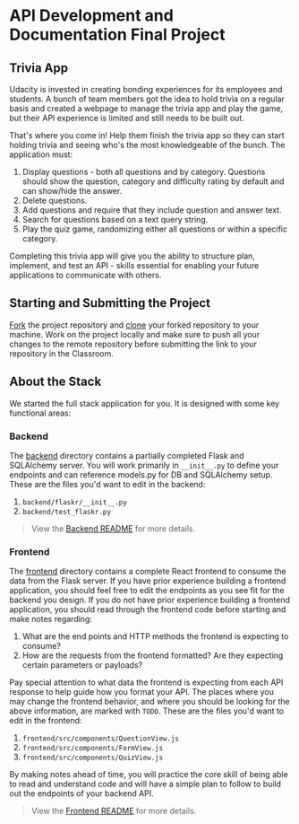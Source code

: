 # API Development and Documentation Final Project

## Trivia App

Udacity is invested in creating bonding experiences for its employees and students. A bunch of team members got the idea to hold trivia on a regular basis and created a webpage to manage the trivia app and play the game, but their API experience is limited and still needs to be built out.

That's where you come in! Help them finish the trivia app so they can start holding trivia and seeing who's the most knowledgeable of the bunch. The application must:

1. Display questions - both all questions and by category. Questions should show the question, category and difficulty rating by default and can show/hide the answer.
2. Delete questions.
3. Add questions and require that they include question and answer text.
4. Search for questions based on a text query string.
5. Play the quiz game, randomizing either all questions or within a specific category.

Completing this trivia app will give you the ability to structure plan, implement, and test an API - skills essential for enabling your future applications to communicate with others.

## Starting and Submitting the Project

[Fork](https://help.github.com/en/articles/fork-a-repo) the project repository and [clone](https://help.github.com/en/articles/cloning-a-repository) your forked repository to your machine. Work on the project locally and make sure to push all your changes to the remote repository before submitting the link to your repository in the Classroom.

## About the Stack

We started the full stack application for you. It is designed with some key functional areas:

### Backend

The [backend](./backend/README.md) directory contains a partially completed Flask and SQLAlchemy server. You will work primarily in `__init__.py` to define your endpoints and can reference models.py for DB and SQLAlchemy setup. These are the files you'd want to edit in the backend:

1. `backend/flaskr/__init__.py`
2. `backend/test_flaskr.py`

> View the [Backend README](./backend/README.md) for more details.

### Frontend

The [frontend](./frontend/README.md) directory contains a complete React frontend to consume the data from the Flask server. If you have prior experience building a frontend application, you should feel free to edit the endpoints as you see fit for the backend you design. If you do not have prior experience building a frontend application, you should read through the frontend code before starting and make notes regarding:

1. What are the end points and HTTP methods the frontend is expecting to consume?
2. How are the requests from the frontend formatted? Are they expecting certain parameters or payloads?

Pay special attention to what data the frontend is expecting from each API response to help guide how you format your API. The places where you may change the frontend behavior, and where you should be looking for the above information, are marked with `TODO`. These are the files you'd want to edit in the frontend:

1. `frontend/src/components/QuestionView.js`
2. `frontend/src/components/FormView.js`
3. `frontend/src/components/QuizView.js`

By making notes ahead of time, you will practice the core skill of being able to read and understand code and will have a simple plan to follow to build out the endpoints of your backend API.

> View the [Frontend README](./frontend/README.md) for more details.

<!-- # API REFERENCE : TRIVIA API
## Getting Started
Base URL: The backend is hosted on http://127.0.0.1:5000/, it is set as a proxy in the frontend configuration.

## Error Handling
Errors are returned as JSON objects in the following format:

{
    "success": False, 
    "error": 400,
    "message": "bad request"
}
The API will return three error types when requests fail:

400: Bad Request
404: Resource Not Found
422: Not Processable

# Endpoints
## GET /categories
General: Fetches a dictionary of categories in which the keys are the ids and the value is the corresponding string of the category

Request Arguments: None

Returns: An object with a single key, categories, that contains an object of id: category_string key: value pairs.

Sample: curl http://127.0.0.1:5000/categories

  "categories": {
    "1": "Science", 
    "2": "Art", 
    "3": "Geography", 
    "4": "History", 
    "5": "Entertainment", 
    "6": "Sports"
  }
}
GET '/questions?page=${integer}'
General: Fetches a paginated set of questions, a total number of questions, all categories and current category string.

Request Arguments: page - integer

Returns: An object with 10 paginated questions, total questions, object including all categories, and current category string

Sample : curl http://127.0.0.1:5000/questions?page=1

{
  "categories": {
    "1": "Science", 
    "2": "Art", 
    "3": "Geography", 
    "4": "History", 
    "5": "Entertainment", 
    "6": "Sports"
  }, 
  "currentCategory": "History", 
  "questions": [
    {
      "answer": "Maya Angelou", 
      "category": "4", 
      "difficulty": 2, 
      "id": 5, 
      "question": "Whose autobiography is entitled 'I Know Why the Caged Bird Sings'?"
    }, 
    {
      "answer": "Muhammad Ali", 
      "category": "4", 
      "difficulty": 1, 
      "id": 9, 
      "question": "What boxer's original name is Cassius Clay?"
    }, 
    {
      "answer": "Apollo 13", 
      "category": "5", 
      "difficulty": 4, 
      "id": 2, 
      "question": "What movie earned Tom Hanks his third straight Oscar nomination, in 1996?"
    }, 
    {
      "answer": "Tom Cruise", 
      "category": "5", 
      "difficulty": 4, 
      "id": 4, 
      "question": "What actor did author Anne Rice first denounce, then praise in the role of her beloved Lestat?"
    }, 
    {
      "answer": "Edward Scissorhands", 
      "category": "5", 
      "difficulty": 3, 
      "id": 6, 
      "question": "What was the title of the 1990 fantasy directed by Tim Burton about a young man with multi-bladed appendages?"
    }, 
    {
      "answer": "Brazil", 
      "category": "6", 
      "difficulty": 3, 
      "id": 10, 
      "question": "Which is the only team to play in every soccer World Cup tournament?"
    }, 
    {
      "answer": "George Washington Carver", 
      "category": "4", 
      "difficulty": 2, 
      "id": 12, 
      "question": "Who invented Peanut Butter?"
    }, 
    {
      "answer": "Lake Victoria", 
      "category": "3", 
      "difficulty": 2, 
      "id": 13, 
      "question": "What is the largest lake in Africa?"
    }, 
    {
      "answer": "The Palace of Versailles", 
      "category": "3", 
      "difficulty": 3, 
      "id": 14, 
      "question": "In which royal palace would you find the Hall of Mirrors?"
    }, 
    {
      "answer": "Agra", 
      "category": "3", 
      "difficulty": 2, 
      "id": 15, 
      "question": "The Taj Mahal is located in which Indian city?"
    }
  ], 
  "totalQuestions": 34
}

GET '/categories/{id}/questions'
Fetches questions for a cateogry specified by id request argument

Request Arguments: id - integer

Returns: An object with questions for the specified category, total questions, and current category string
-Sample : curl http://127.0.0.1:5000/categories/1/questions

{
"currentCategory": "History", 
"questions": [
  {
    "answer": "The Liver", 
    "category": "1", 
    "difficulty": 4, 
    "id": 20, 
    "question": "What is the heaviest organ in the human body?"
  }, 
  {
    "answer": "Alexander Fleming", 
    "category": "1", 
    "difficulty": 3, 
    "id": 21, 
    "question": "Who discovered penicillin?"
  }, 
  {
    "answer": "Blood", 
    "category": "1", 
    "difficulty": 4, 
    "id": 22, 
    "question": "Hematology is a branch of medicine involving the study of what?"
  }, 
  {
    "answer": "rain", 
    "category": "1", 
    "difficulty": 2, 
    "id": 30, 
    "question": "What is one thing that comes down but never goes up?"
  }
], 
"totalQuestions": 4
}

DELETE '/questions/{id}'
Deletes a specified question using the id of the question

Request Arguments: id - integer

Returns: Returns HTTP the status of the delete operation and the id of the question.

Sample : curl -X DELETE http://127.0.0.1:5000/questions/27
{
        "success": True,
         "deleted": 27,
}
POST '/quizzes'
General:
Sends a post request in order to get the next question

Request Body:

Returns: a single new question object

-Sample : curl http://127.0.0.1:5000/quizzes -X POST -H "Content-Type: application/json" -d ' {'previous_questions': [1, 4, 20, 15] quiz_category': 'History' }'

Request Body:

{
  'previous_questions': [1, 4, 20, 15]
  quiz_category': 'current category'
}
Response :

{
    'question': {
        'id': 1,
        'question': 'What is the capital of Ghana',
        'answer': 'Accra',
        'difficulty': 4,
        'category': 3
    }
}
POST '/questions'
-General: Sends a post request in order to add a new question

Returns: Does not return any new data

Sample :

curl http://127.0.0.1:5000/questions -X POST -H "Content-Type: application/json" -d '{ 'question': 'What is the capital of Nigeria', 'answer': 'Accra', 'difficulty': 4, 'category': 3, }'

POST '/questions'
General : Sends a post request in order to search for a specific question by search term

Returns: any array of questions, a number of totalQuestions that met the search term and the current category string

curl http://127.0.0.1:5000/questions -X POST -H "Content-Type: application/json" -d '{ 'searchTerm': 'Wh' }'

{
"questions": [
    {
      "answer": "Maya Angelou", 
      "category": "4", 
      "difficulty": 2, 
      "id": 5, 
      "question": "Whose autobiography is entitled 'I Know Why the Caged Bird Sings'?"
    }, 
    {
      "answer": "Muhammad Ali", 
      "category": "4", 
      "difficulty": 1, 
      "id": 9, 
      "question": "What boxer's original name is Cassius Clay?"
    }, 
    {
      "answer": "Apollo 13", 
      "category": "5", 
      "difficulty": 4, 
      "id": 2, 
      "question": "What movie earned Tom Hanks his third straight Oscar nomination, in 1996?"
    }, 
    {
      "answer": "Tom Cruise", 
      "category": "5", 
      "difficulty": 4, 
      "id": 4, 
      "question": "What actor did author Anne Rice first denounce, then praise in the role of her beloved Lestat?"
    }, 
    {
      "answer": "Edward Scissorhands", 
      "category": "5", 
      "difficulty": 3, 
      "id": 6, 
      "question": "What was the title of the 1990 fantasy directed by Tim Burton about a young man with multi-bladed appendages?"
    }, 
    {
      "answer": "Brazil", 
      "category": "6", 
      "difficulty": 3, 
      "id": 10, 
      "question": "Which is the only team to play in every soccer World Cup tournament?"
    }, 
    {
      "answer": "George Washington Carver", 
      "category": "4", 
      "difficulty": 2, 
      "id": 12, 
      "question": "Who invented Peanut Butter?"
    }, 
    {
      "answer": "Lake Victoria", 
      "category": "3", 
      "difficulty": 2, 
      "id": 13, 
      "question": "What is the largest lake in Africa?"
    }
],
 "totalQuestions": 34,
 'currentCategory': 'Entertainment'
} -->